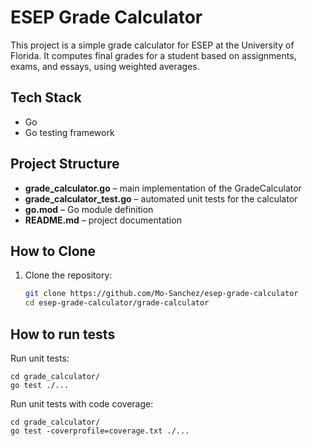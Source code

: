 # ESEP Grade Calculator

This project is a simple grade calculator for ESEP at the University of Florida.
It computes final grades for a student based on assignments, exams, and essays, using weighted averages.

## Tech Stack
- Go
- Go testing framework

## Project Structure
- **grade_calculator.go** – main implementation of the GradeCalculator
- **grade_calculator_test.go** – automated unit tests for the calculator
- **go.mod** – Go module definition
- **README.md** – project documentation

## How to Clone
1. Clone the repository:
   ```bash
   git clone https://github.com/Mo-Sanchez/esep-grade-calculator
   cd esep-grade-calculator/grade-calculator

## How to run tests
Run unit tests:
```
cd grade_calculator/
go test ./...
```

Run unit tests with code coverage:
```
cd grade_calculator/
go test -coverprofile=coverage.txt ./...
```
